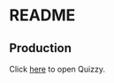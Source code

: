 # README

## Production

Click [here](https://quizzy-sreerag-ms-production.herokuapp.com) to open Quizzy.
